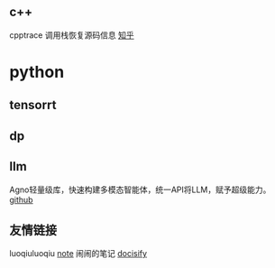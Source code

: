 

## c++
cpptrace 调用栈恢复源码信息 [知乎](https://zhuanlan.zhihu.com/p/19257168256?utm_campaign=shareopn&utm_medium=social&utm_psn=1864452920814223360&utm_source=wechat_session)

# python

## tensorrt

## dp

## llm

Agno轻量级库，快速构建多模态智能体，统一API将LLM，赋予超级能力。 [github](https://github.com/agno-agi/agno)





## 友情链接
luoqiuluoqiu [note](https://luoqiuluoqiu.github.io/note/)
闹闹的笔记 [docisify](https://naonao-cola.github.io/gist/)
